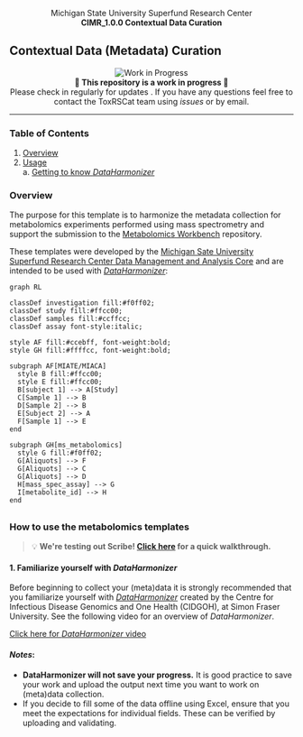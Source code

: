 <p align="center">
Michigan State University Superfund Research Center <br>
<b> CIMR_1.0.0 Contextual Data Curation </b>
</p>

## Contextual Data (Metadata) Curation
<p align="center">  <img src="https://img.shields.io/badge/status-work%20in%20progress-yellow" alt="Work in Progress">  <br>  <strong>🚧 This repository is a work in progress 🚧</strong>  <br> Please check in regularly for updates .  If you have any questions feel free to contact the ToxRSCat team using <i>issues</i> or by email.</p>

---
### Table of Contents
1. [Overview](#overview)<br>
1. [Usage](#usage)<br>
	a. [Getting to know _DataHarmonizer_](#familiorize)<br>

<a id="overview"></a>
### Overview
The purpose for this template is to harmonize the metadata collection for metabolomics experiments performed using mass spectrometry and support the submission to the [Metabolomics Workbench](https://www.metabolomicsworkbench.org/) repository. 

These templates were developed by the [Michigan Sate University Superfund Research Center Data Management and Analysis Core](https://iit.msu.edu/centers/superfund/) and are intended to be used with [_DataHarmonizer_](https://github.com/cidgoh/DataHarmonizer): 

```mermaid
graph RL

classDef investigation fill:#f0ff02;
classDef study fill:#ffcc00;
classDef samples fill:#ccffcc;
classDef assay font-style:italic;

style AF fill:#ccebff, font-weight:bold;
style GH fill:#ffffcc, font-weight:bold;

subgraph AF[MIATE/MIACA]
  style B fill:#ffcc00;
  style E fill:#ffcc00;
  B[subject 1] --> A[Study]
  C[Sample 1] --> B
  D[Sample 2] --> B
  E[Subject 2] --> A
  F[Sample 1] --> E
end

subgraph GH[ms_metabolomics]
  style G fill:#f0ff02;
  G[Aliquots] --> F
  G[Aliquots] --> C
  G[Aliquots] --> D
  H[mass_spec_assay] --> G
  I[metabolite_id] --> H
end
```

<a id="usage"></a>
---
### How to use the metabolomics templates
> :bulb: **We're testing out Scribe! [Click here](https://scribehow.com/embed/Mass_Spectrometry_metadata_collection__yfuie1rTSrK4OJ26z6t9PQ?skipIntro=true) for a quick walkthrough.**

 <a id="familiorize"></a>
#### 1.  Familiarize yourself with _DataHarmonizer_<br>

Before beginning to collect your (meta)data it is strongly recommended that you familiarize yourself with [_DataHarmonizer_](https://github.com/cidgoh/DataHarmonizer#usage) created by the Centre for Infectious Disease Genomics and One Health (CIDGOH), at Simon Fraser University. See the following video for an overview of _DataHarmonizer_.

[Click here for _DataHarmonizer_ video](https://youtu.be/rdN2_Vhwb8E)

#### _Notes_:
- __DataHarmonizer will not save your progress.__ It is good practice to save your work and upload the output next time you want to work on (meta)data collection.
- If you decide to fill some of the data offline using Excel, ensure that you meet the expectations for individual fields. These can be verified by uploading and validating.
